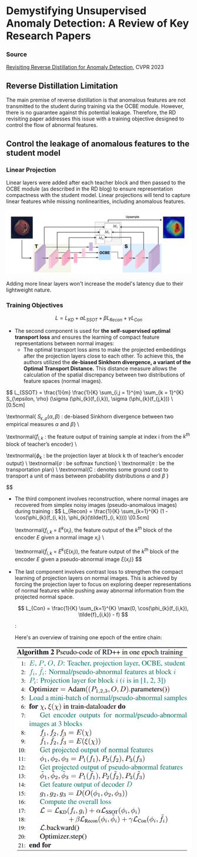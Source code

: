 
# Demystifying Unsupervised Anomaly Detection: A Review of Key Research Papers

### Source
[Revisiting Reverse Distillation for Anomaly Detection](https://openaccess.thecvf.com/content/CVPR2023/html/Tien_Revisiting_Reverse_Distillation_for_Anomaly_Detection_CVPR_2023_paper.html), CVPR 2023


## Reverse Distillation Limitation

The main premise of reverse distillation is that anomalous features are not transmitted to the student during training via the OCBE module. However, there is no guarantee against this potential leakage. Therefore, the RD revisiting paper addresses this issue with a training objective designed to control the flow of abnormal features.

## Control the leakage of anomalous features to the student model

### Linear Projection

Linear layers were added after each teacher block and then passed to the OCBE module (as described in the RD blog) to ensure representation compactness with the student model. Linear projections will tend to capture linear features while missing nonlinearities, including anomalous features.

<img src="figures/revisiting-kd/projection-after-ocbe.png" alt="drawing" width="700"/>


Adding more linear layers won't increase the model's latency due to their lightweight nature.

### Training Objectives

$$
L = L_{KD} + \alpha L_{SSOT} + \beta L_{Recon} + \gamma L_{Con} 
$$

- The second component is used for **the self-supervised optimal transport loss** and ensures the learning of compact feature representations between normal images:
    - The optimal transport loss aims to make the projected embeddings after the projection layers close to each other. To achieve this, the authors utilized the **de-biased Sinkhorn divergence, a variant of the Optimal Transport Distance.** This distance measure allows the calculation of the spatial discrepancy between two distributions of feature spaces (normal images).

$$
L_{SSOT} = \frac{1}{m} \frac{1}{K} \sum_{i,j = 1}^{m} \sum_{k = 1}^{K} S_{\epsilon, \rho} (\sigma (\phi_{k}(f_{i,k}), \sigma (\phi_{k}(f_{j,k})) \\[0.5cm] 

\textnormal{
$S_{\epsilon, \rho}(\alpha, \beta)$ : de-biased Sinkhorn divergence between two empirical
measures $\alpha$ and $\beta$} \\

\textnormal{$f_{i,k}$ : the feature output of training sample at index i from the $k^{th}$ block of teacher’s encoder} \\

\textnormal{$\phi_{k}$ : be
the projection layer at block k
th of teacher’s encoder output} \\
\textnormal{$\sigma$ : be
softmax function} \\
\textnormal{$\pi$ : be the transportation plan} \\
\textnormal{C  : denotes some ground cost to transport a unit of mass between
probability distributions $\alpha$ and $\beta$ }

$$

- The third component involves reconstruction, where normal images are recovered from simplex noisy images (pseudo-anomalous images) during training :
    $$
    L_{Recon} = \frac{1}{K} \sum_{k=1}^{K} (1 - \cos(\phi_{k}(f_{i, k}), \phi_{k}(\tilde{f}_{i, k}))) \\[0.5cm]
    
    \textnormal{$f_{i,k}$ = $E^k(x_i)$, the feature output of the $k^{th}$ block of the encoder $E$ given a normal image $x_i$} \\
    
    \textnormal{$\tilde{f}_{i,k}$ = $E^k(\xi(x_i))$, the feature output of the $k^{th}$ block of the encoder $E$ given a pseudo-abnormal image $\xi(x_i)$}
    $$
    
    

- The last component involves contrast loss to strengthen the compact learning of projection layers on normal images. This is achieved by forcing the projection layer to focus on exploring deeper representations of normal features while pushing away abnormal information from the projected normal space.
    
    $$
    L_{Con} = \frac{1}{K} \sum_{k=1}^{K} \max(0, \cos(\phi_{k}(f_{i,k}), \tilde{f}_{i,k}) - f)
    $$
    
     : 
    
    Here's an overview of training one epoch of the entire chain:
    
    <img src="figures/revisiting-kd/algo.png" alt="drawing" width="1000"/>
